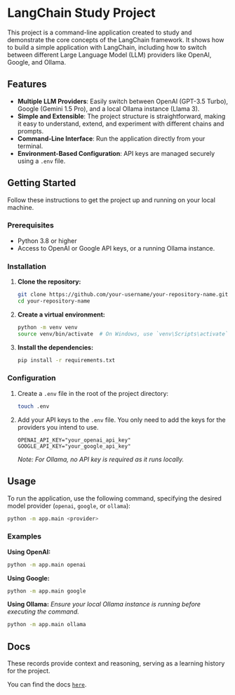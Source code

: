 # LangChain Study Project

This project is a command-line application created to study and demonstrate the core concepts of the LangChain framework. It shows how to build a simple application with LangChain, including how to switch between different Large Language Model (LLM) providers like OpenAI, Google, and Ollama.

## Features

*   **Multiple LLM Providers**: Easily switch between OpenAI (GPT-3.5 Turbo), Google (Gemini 1.5 Pro), and a local Ollama instance (Llama 3).
*   **Simple and Extensible**: The project structure is straightforward, making it easy to understand, extend, and experiment with different chains and prompts.
*   **Command-Line Interface**: Run the application directly from your terminal.
*   **Environment-Based Configuration**: API keys are managed securely using a `.env` file.

## Getting Started

Follow these instructions to get the project up and running on your local machine.

### Prerequisites

*   Python 3.8 or higher
*   Access to OpenAI or Google API keys, or a running Ollama instance.

### Installation

1.  **Clone the repository:**
    ```bash
    git clone https://github.com/your-username/your-repository-name.git
    cd your-repository-name
    ```

2.  **Create a virtual environment:**
    ```bash
    python -m venv venv
    source venv/bin/activate  # On Windows, use `venv\Scripts\activate`
    ```

3.  **Install the dependencies:**
    ```bash
    pip install -r requirements.txt
    ```

### Configuration

1.  Create a `.env` file in the root of the project directory:
    ```bash
    touch .env
    ```

2.  Add your API keys to the `.env` file. You only need to add the keys for the providers you intend to use.

    ```env
    OPENAI_API_KEY="your_openai_api_key"
    GOOGLE_API_KEY="your_google_api_key"
    ```

    *Note: For Ollama, no API key is required as it runs locally.*

## Usage

To run the application, use the following command, specifying the desired model provider (`openai`, `google`, or `ollama`):

```bash
python -m app.main <provider>
```

### Examples

**Using OpenAI:**
```bash
python -m app.main openai
```

**Using Google:**
```bash
python -m app.main google
```

**Using Ollama:**
*Ensure your local Ollama instance is running before executing the command.*
```bash
python -m app.main ollama
```

## Docs

These records provide context and reasoning, serving as a learning history for the project.

You can find the docs [`here`](docs).
